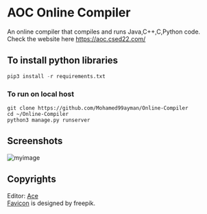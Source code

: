 

# AOC Online Compiler
An online compiler that compiles and runs Java,C++,C,Python code.  
Check the website here https://aoc.csed22.com/

## To install python libraries
```python
pip3 install -r requirements.txt
```

### To run on local host
	git clone https://github.com/Mohamed99ayman/Online-Compiler
	cd ~/Online-Compiler
	python3 manage.py runserver

## Screenshots ##
![myimage](https://user-images.githubusercontent.com/44615609/91636723-2b458800-ea03-11ea-81fa-c2320c25b952.gif)

## Copyrights ##
Editor: [Ace](https://github.com/ajaxorg/ace)  
[Favicon](https://www.freepik.com/free-vector/illustration-gear-doodle-icon_2606116.htm#page=1&query=gear&position=0) is designed by freepik.
